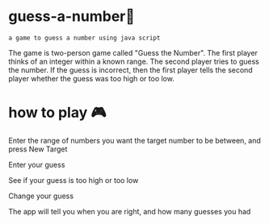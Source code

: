# guess-a-number💯
    a game to guess a number using java script


The game is two-person game called "Guess the Number". The first player thinks of an integer within a known range. The second player tries to guess the number. If the guess is incorrect, then the first player tells the second player whether the guess was too high or too low.


# how to play 🎮

  Enter the range of numbers you want the target number to be between, and press New Target

  Enter your guess

  See if your guess is too high or too low

  Change your guess

  The app will tell you when you are right, and how many guesses you had
